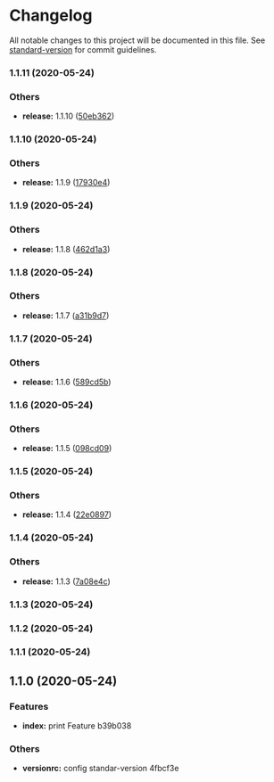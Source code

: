 # Changelog

All notable changes to this project will be documented in this file. See [standard-version](https://github.com/conventional-changelog/standard-version) for commit guidelines.

### 1.1.11 (2020-05-24)


### Others

* **release:** 1.1.10 ([50eb362](https://github.com/roddyvitali/version/commit/50eb3626e1b6b47e8b2a00ed36a0a5ce383ff60a))

### 1.1.10 (2020-05-24)


### Others

* **release:** 1.1.9 ([17930e4](https://github.com/roddyvitali/version/commit/17930e4d8b9eeeab91bebe38d7c12eaa4fe0c0c8))

### 1.1.9 (2020-05-24)


### Others

* **release:** 1.1.8 ([462d1a3](https://github.com/roddyvitali/version/commit/462d1a3a46900f3e2d11aae76aa33d4e2209adc1))

### 1.1.8 (2020-05-24)


### Others

* **release:** 1.1.7 ([a31b9d7](https://github.com/roddyvitali/version/commit/a31b9d71d09c6e4a3a7c9592ed79390e5c01af8b))

### 1.1.7 (2020-05-24)


### Others

* **release:** 1.1.6 ([589cd5b](https://github.com/roddyvitali/version/commit/589cd5b7e01c7b45a3e86070fabb86e17e2265d3))

### 1.1.6 (2020-05-24)


### Others

* **release:** 1.1.5 ([098cd09](https://github.com/roddyvitali/version/commit/098cd09b224456e8cfcb3bf29dc3be8941bb2d02))

### 1.1.5 (2020-05-24)


### Others

* **release:** 1.1.4 ([22e0897](https://github.com/roddyvitali/version/commit/22e08970ce9ebd33727801c46aa4b7b6d37b23af))

### 1.1.4 (2020-05-24)


### Others

* **release:** 1.1.3 ([7a08e4c](https://github.com/roddyvitali/version/commit/7a08e4cea678d29f7af6075cb6f5639565e7a3ad))

### 1.1.3 (2020-05-24)

### 1.1.2 (2020-05-24)

### 1.1.1 (2020-05-24)

## 1.1.0 (2020-05-24)


### Features

* **index:** print Feature b39b038


### Others

* **versionrc:** config standar-version 4fbcf3e
